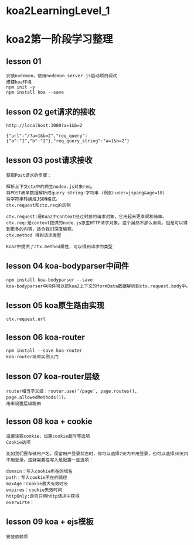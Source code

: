 # koa2LearningLevel_1
# koa2第一阶段学习整理

## lesson 01
    安装nodemon，使用nodemon server.js启动项目调试
    搭建koa环境
    npm init -y
    npm install koa --save

## lesson 02 get请求的接收

    http://localhost:3000?a=1&b=2

    {"url":"/?a=1&b=2","req_query":{"a":"1","b":"2"},"req_query_string":"a=1&b=2"}


## lesson 03 post请求接收

    获取Post请求的步骤：

    解析上下文ctx中的原生nodex.js对象req。
    将POST表单数据解析成query string-字符串.(例如:user=jspang&age=18)
    将字符串转换成JSON格式。
    ctx.request和ctx.req的区别

    ctx.request:是Koa2中context经过封装的请求对象，它用起来更直观和简单。
    ctx.req:是context提供的node.js原生HTTP请求对象。这个虽然不那么直观，但是可以得到更多的内容，适合我们深度编程。
    ctx.method 得到请求类型

    Koa2中提供了ctx.method属性，可以得到请求的类型
    
## lesson 04 koa-bodyparser中间件
    npm install koa-bodyparser --save
    koa-bodyparser中间件可以把koa2上下文的formData数据解析到ctx.request.body中。

## lesson 05 koa原生路由实现
    ctx.request.url

## lesson 06 koa-router    
    npm install --save koa-router
    koa-router简单实例入门

## lesson 07 koa-router层级
    router相当于父级：router.use(‘/page’, page.routes(), page.allowedMethods())。
    用来设置层级路由
## lesson 08 koa + cookie
    设置读取cookie，设置cookie超时等选项
    Cookie选项
    
    比如我们要存储用户名，保留用户登录状态时，你可以选择7天内不用登录，也可以选择30天内不用登录。这就需要在写入是配置一些选项：
    
    domain：写入cookie所在的域名
    path：写入cookie所在的路径
    maxAge：Cookie最大有效时长
    expires：cookie失效时间
    httpOnly:是否只用http请求中获得
    overwirte：
    
## lesson 09 koa + ejs模板
    安装依赖项
    
